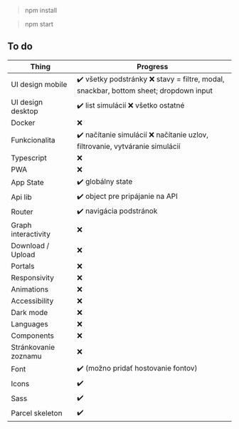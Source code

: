 >npm install

>npm start

## To do
Thing                | Progress
---------------------|-------------------------------------------------------------------------------------
UI design mobile     | ✔️ všetky podstránky ❌ stavy = filtre, modal, snackbar, bottom sheet; dropdown input
UI design desktop    | ✔️ list simulácií ❌ všetko ostatné
Docker               | ❌
Funkcionalita        | ✔️ načítanie simulácií ❌ načítanie uzlov, filtrovanie, vytváranie simulácií
Typescript           | ❌
PWA                  | ❌
App State            | ✔️ globálny state
Api lib              | ✔️ object pre pripájanie na API
Router               | ✔️ navigácia podstránok
Graph interactivity  | ❌
Download / Upload    | ❌
Portals              | ❌
Responsivity         | ❌
Animations           | ❌
Accessibility        | ❌
Dark mode            | ❌
Languages            | ❌
Components           | ❌
Stránkovanie zoznamu | ❌
Font                 | ✔️ (možno pridať hostovanie fontov)
Icons                | ✔️
Sass                 | ✔️
Parcel skeleton      | ✔️